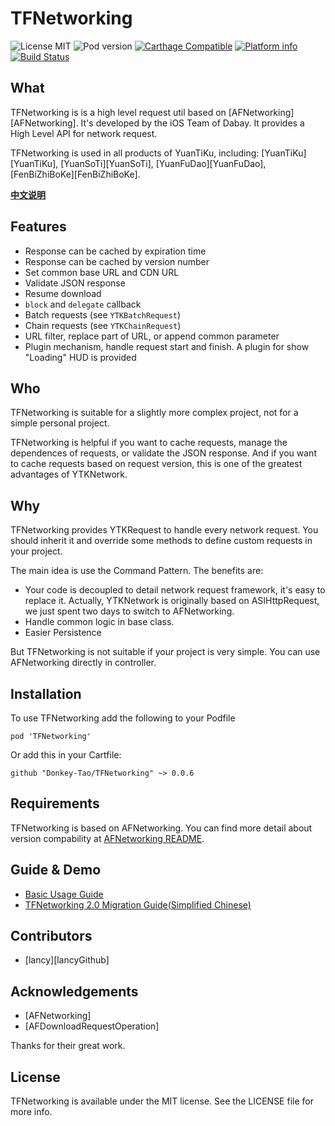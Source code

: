 TFNetworking
==========

![License MIT](https://img.shields.io/github/license/mashape/apistatus.svg?maxAge=2592000)
![Pod version](https://img.shields.io/cocoapods/v/TFNetworking.svg?style=flat)
[![Carthage Compatible](https://img.shields.io/badge/Carthage-compatible-4BC51D.svg?style=flat)](https://github.com/Carthage/Carthage)
[![Platform info](https://img.shields.io/cocoapods/p/TFNetworking.svg?style=flat)](http://cocoadocs.org/docsets/TFNetworking)
[![Build Status](https://api.travis-ci.org/yuantiku/TFNetworking.svg?branch=master)](https://travis-ci.org/yuantiku/TFNetworking)

## What

TFNetworking is is a high level request util based on [AFNetworking][AFNetworking]. It's developed by the iOS Team of Dabay. It provides a High Level API for network request.

TFNetworking is used in all products of YuanTiKu, including: [YuanTiKu][YuanTiKu], [YuanSoTi][YuanSoTi], [YuanFuDao][YuanFuDao], [FenBiZhiBoKe][FenBiZhiBoKe].

[**中文说明**](Docs/README_cn.md)

## Features

* Response can be cached by expiration time
* Response can be cached by version number
* Set common base URL and CDN URL
* Validate JSON response
* Resume download
* `block` and `delegate` callback
* Batch requests (see `YTKBatchRequest`)
* Chain requests (see `YTKChainRequest`)
* URL filter, replace part of URL, or append common parameter 
* Plugin mechanism, handle request start and finish. A plugin for show "Loading" HUD is provided

## Who

TFNetworking is suitable for a slightly more complex project, not for a simple personal project.

TFNetworking is helpful if you want to cache requests, manage the dependences of requests, or validate the JSON response. And if you want to cache requests based on request version, this is one of the greatest advantages of YTKNetwork.

## Why 

TFNetworking provides YTKRequest to handle every network request. You should inherit it and override some methods to define custom requests in your project.

The main idea is use the Command Pattern. The benefits are:

 * Your code is decoupled to detail network request framework, it's easy to replace it. Actually, YTKNetwork is originally based on ASIHttpRequest, we just spent two days to switch to AFNetworking.
 * Handle common logic in base class.
 * Easier Persistence

But TFNetworking is not suitable if your project is very simple. You can use AFNetworking directly in controller.

## Installation

To use TFNetworking add the following to your Podfile

    pod 'TFNetworking'

Or add this in your Cartfile:

    github "Donkey-Tao/TFNetworking" ~> 0.0.6

## Requirements

TFNetworking is based on AFNetworking. You can find more detail about version compability at [AFNetworking README](https://github.com/AFNetworking/AFNetworking).

## Guide & Demo

 * [Basic Usage Guide](Docs/BasicGuide_en.md)
 * [TFNetworking 2.0 Migration Guide(Simplified Chinese)](Docs/2.0_MigrationGuide_cn.md)

## Contributors

 * [lancy][lancyGithub]


## Acknowledgements

 * [AFNetworking]
 * [AFDownloadRequestOperation]

Thanks for their great work.
 
## License

TFNetworking is available under the MIT license. See the LICENSE file for more info.

<!-- external links -->


